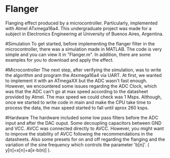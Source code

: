 # Flanger
Flanging effect produced by a microcontroller. Particularly, implemented with Atmel ATxmega16a4. This undergraduate project was made for a subject in Electronics Engineering at University of Buenos Aires, Argentina. 

#Simulation
To get started, before implementing the flanger filter in the microcontroller, there was a simulation made in MATLAB. The code is very simple and you can view it in "Flanger.m". In addition, there are some examples for you to download and apply the effect.

#Microcontroller
The next step, after verifying the simulation, was to write the algorithm and program the Atxmega16a4 via UART. At first, we wanted to implement it with an ATmegaXX but the ADC wasn't fast enough. However, we encountered some issues regarding the ADC Clock, which was that the ADC can't go at max speed according to the datasheet provided by Atmel. The max speed we could check was 1 Msps. Although, once we started to write code in main and make the CPU take time to process the data, the max speed started to fall until aprox 260 ksps.

#Hardware
The hardware included some low pass filters before the ADC input and after the DAC ouput. Some decoupling capacitors between GND and VCC. AVCC was connected directly to AVCC. However, you might want to improve the stability of AVCC following the recommendations in the datasheets. Also some presets for on and off regarding the flanging and the variation of the sine frequency which controls the parameter 'b[n]'. ( y[n]=x[n]+a[x-b(n)] ).
